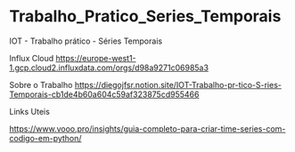 # Trabalho_Pratico_Series_Temporais
IOT - Trabalho prático - Séries Temporais

Influx Cloud
https://europe-west1-1.gcp.cloud2.influxdata.com/orgs/d98a9271c06985a3

Sobre o Trabalho
https://diegojfsr.notion.site/IOT-Trabalho-pr-tico-S-ries-Temporais-cb1de4b60a604c59af323875cd955466

Links Uteis

https://www.vooo.pro/insights/guia-completo-para-criar-time-series-com-codigo-em-python/

